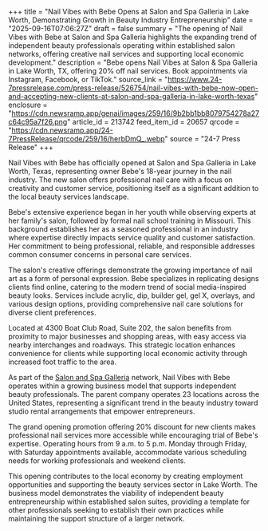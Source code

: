+++
title = "Nail Vibes with Bebe Opens at Salon and Spa Galleria in Lake Worth, Demonstrating Growth in Beauty Industry Entrepreneurship"
date = "2025-09-16T07:06:27Z"
draft = false
summary = "The opening of Nail Vibes with Bebe at Salon and Spa Galleria highlights the expanding trend of independent beauty professionals operating within established salon networks, offering creative nail services and supporting local economic development."
description = "Bebe opens Nail Vibes at Salon & Spa Galleria in Lake Worth, TX, offering 20% off nail services. Book appointments via Instagram, Facebook, or TikTok."
source_link = "https://www.24-7pressrelease.com/press-release/526754/nail-vibes-with-bebe-now-open-and-accepting-new-clients-at-salon-and-spa-galleria-in-lake-worth-texas"
enclosure = "https://cdn.newsramp.app/genai/images/259/16/9b2bb1bb8079754278a27c64c95a7f26.png"
article_id = 213742
feed_item_id = 20657
qrcode = "https://cdn.newsramp.app/24-7PressRelease/qrcode/259/16/herbDmQ_.webp"
source = "24-7 Press Release"
+++

<p>Nail Vibes with Bebe has officially opened at Salon and Spa Galleria in Lake Worth, Texas, representing owner Bebe's 18-year journey in the nail industry. The new salon offers professional nail care with a focus on creativity and customer service, positioning itself as a significant addition to the local beauty services landscape.</p><p>Bebe's extensive experience began in her youth while observing experts at her family's salon, followed by formal nail school training in Missouri. This background establishes her as a seasoned professional in an industry where expertise directly impacts service quality and customer satisfaction. Her commitment to being professional, reliable, and responsible addresses common consumer concerns in personal care services.</p><p>The salon's creative offerings demonstrate the growing importance of nail art as a form of personal expression. Bebe specializes in replicating designs clients find online, catering to the modern trend of social media-inspired beauty looks. Services include acrylic, dip, builder gel, gel X, overlays, and various design options, providing comprehensive nail care solutions for diverse client preferences.</p><p>Located at 4300 Boat Club Road, Suite 202, the salon benefits from proximity to major businesses and shopping areas, with easy access via nearby interchanges and roadways. This strategic location enhances convenience for clients while supporting local economic activity through increased foot traffic to the area.</p><p>As part of the <a href="https://www.salonandspagalleria.com" rel="nofollow" target="_blank">Salon and Spa Galleria</a> network, Nail Vibes with Bebe operates within a growing business model that supports independent beauty professionals. The parent company operates 23 locations across the United States, representing a significant trend in the beauty industry toward studio rental arrangements that empower entrepreneurs.</p><p>The grand opening promotion offering 20% discount for new clients makes professional nail services more accessible while encouraging trial of Bebe's expertise. Operating hours from 9 a.m. to 5 p.m. Monday through Friday, with Saturday appointments available, accommodate various scheduling needs for working professionals and weekend clients.</p><p>This opening contributes to the local economy by creating employment opportunities and supporting the beauty services sector in Lake Worth. The business model demonstrates the viability of independent beauty entrepreneurship within established salon suites, providing a template for other professionals seeking to establish their own practices while maintaining the support structure of a larger network.</p>